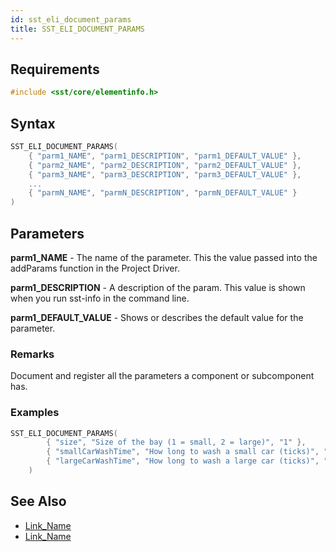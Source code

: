 ```yaml
---
id: sst_eli_document_params
title: SST_ELI_DOCUMENT_PARAMS
---
```


## Requirements

```cpp
#include <sst/core/elementinfo.h>
```

## Syntax

```cpp
SST_ELI_DOCUMENT_PARAMS(
    { "parm1_NAME", "parm1_DESCRIPTION", "parm1_DEFAULT_VALUE" },
    { "parm2_NAME", "parm2_DESCRIPTION", "parm2_DEFAULT_VALUE" },
    { "parm3_NAME", "parm3_DESCRIPTION", "parm3_DEFAULT_VALUE" },
    ...
    { "parmN_NAME", "parmN_DESCRIPTION", "parmN_DEFAULT_VALUE" }
)
```

## Parameters

**parm1_NAME** - The name of the parameter. This the value passed into the addParams function in the Project Driver.

**parm1_DESCRIPTION** - A description of the param. This value is shown when you run sst-info in the command line.

**parm1_DEFAULT_VALUE** - Shows or describes the default value for the parameter.

### Remarks

Document and register all the parameters a component or subcomponent has.

### Examples

```cpp
SST_ELI_DOCUMENT_PARAMS(
		{ "size", "Size of the bay (1 = small, 2 = large)", "1" },
		{ "smallCarWashTime", "How long to wash a small car (ticks)", "3" },
		{ "largeCarWashTime", "How long to wash a large car (ticks)", "5" }
	)
```

## See Also

- [Link_Name](TBA)
- [Link_Name](TBA)